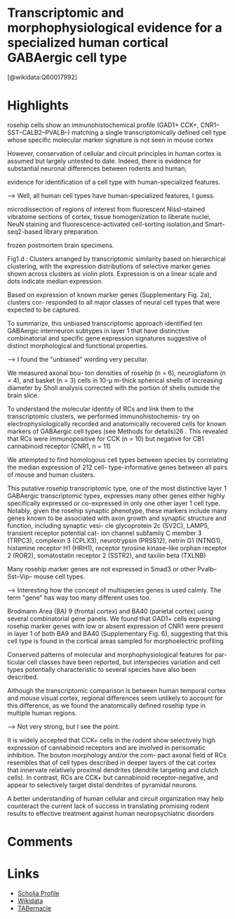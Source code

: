 
Transcriptomic and morphophysiological evidence for a specialized human cortical GABAergic cell type
====================================================================================================
  
  [@wikidata:Q60017992]  

# Highlights

rosehip cells show an immunohistochemical profile (GAD1+
CCK+, CNR1–SST–CALB2–PVALB–) matching a single transcriptomically defined cell type
whose specific molecular marker signature is not seen in mouse cortex

However, conservation of cellular and circuit principles in
human cortex is assumed but largely untested to date. Indeed, there is evidence for substantial neuronal differences between rodents and human;

evidence for identification of a cell type with human-specialized features.

--> Well, all human cell types have human-specialized features, I guess. 

microdissection of regions of interest from fluorescent Nissl-stained vibratome sections of cortex, tissue homogenization to liberate nuclei, NeuN staining and fluorescence-activated cell-sorting isolation,and Smart-seq2-based library preparation.

frozen postmortem brain specimens.

Fig1.d : Clusters arranged by transcriptomic similarity based on hierarchical clustering, with the expression distributions of selective marker genes shown across clusters as violin plots. Expression is on a linear scale and dots indicate median expression.

Based on expression of known marker genes (Supplementary Fig. 2a), clusters cor- responded to all major classes of neural cell types that were expected to be captured.

To summarize, this unbiased transcriptomic approach identified ten GABAergic interneuron subtypes in layer 1 that have distinctive combinatorial and specific gene expression signatures suggestive of distinct morphological and functional properties.

--> I found the "unbiased" wording very peculiar. 

We measured axonal bou- ton densities of rosehip (n = 6), neurogliaform (n = 4), and basket (n = 3) cells in 10-µ m-thick spherical shells of increasing diameter by Sholl analysis corrected with the portion of shells outside the brain slice.

To understand the molecular identity of RCs and link them to
the transcriptomic clusters, we performed immunohistochemis- try on electrophysiologically recorded and anatomically recovered cells for known markers of GABAergic cell types (see Methods for details)26
. This revealed that RCs were immunopositive for CCK (n = 10) but negative for CB1 cannabinoid receptor (CNR1, n = 11)

We attempted to find homologous cell types
between species by correlating the median expression of 212 cell- type-informative genes between all pairs of mouse and human clusters.


This putative rosehip transcriptomic type, one of the most distinctive layer 1 GABAergic transcriptomic types, expresses many other genes either highly specifically expressed or co-expressed in only one other layer 1 cell type. Notably, given the rosehip synaptic phenotype, these markers include many genes known to be associated with axon growth and synaptic structure and function, including synaptic vesi- cle glycoprotein 2c (SV2C), LAMP5, transient receptor potential cat- ion channel subfamily C member 3 (TRPC3), complexin 3 (CPLX3), neurotrypsin (PRSS12), netrin G1 (NTNG1), histamine receptor H1 (HRH1), receptor tyrosine kinase-like orphan receptor 2 (ROR2), somatostatin receptor 2 (SSTR2), and taxilin beta (TXLNB)

Many rosehip marker genes are not expressed in Smad3 or other Pvalb–Sst–Vip– mouse cell types. 

--> Interesting how the concept of multispecies genes is used calmly. The term "gene" has way too many different uses too. 

Brodmann Area (BA) 9 (frontal cortex) and BA40 (parietal cortex) using several combinatorial gene panels. We found that GAD1+ cells expressing rosehip marker genes with low or absent expression of CNR1 were present in layer 1 of both BA9 and BA40 (Supplementary Fig. 6), suggesting that this cell type is found in the cortical areas sampled for morphoelectric profiling

Conserved patterns of molecular and morphophysiological features for par- ticular cell classes have been reported, but interspecies variation and cell types potentially characteristic to several species have also been described.

Although the transcriptomic comparison is between human temporal cortex and mouse visual cortex, regional differences seem unlikely to account for this difference, as we found the anatomically defined rosehip type in multiple human regions.

--> Not very strong, but I see the point.

It is widely accepted that CCK+ cells in the rodent show selectively high expression of cannabinoid receptors and are involved in perisomatic inhibition. The bouton morphology and/or the com- pact axonal field of RCs resembles that of cell types described in deeper layers of the cat cortex that innervate relatively proximal dendrites (dendrite targeting and clutch cells). In contrast, RCs are CCK+ but cannabinoid receptor-negative, and appear to selectively target distal dendrites of pyramidal neurons.

A better understanding of human cellular and
circuit organization may help counteract the current lack of success in translating promising rodent results to effective treatment against human neuropsychiatric disorders
# Comments

# Links
  
 * [Scholia Profile](https://scholia.toolforge.org/work/Q60017992)  
 * [Wikidata](https://www.wikidata.org/wiki/Q60017992)  
 * [TABernacle](https://tabernacle.toolforge.org/?#/tab/manual/Q60017992/P921%3BP4510)  
